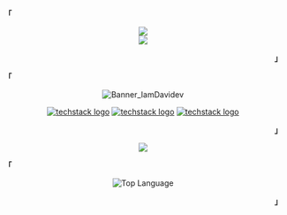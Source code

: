 
 <p align="left"><strong><samp>「</samp></strong></p>
    <div align="center">
      <image src="https://readme-typing-svg.herokuapp.com?font=Iosevka&size=18&color=21FFB5&center=true&width=410&height=90&lines=Web+Developer">  
       </div>
<div align="center"> 
      <image src="https://readme-typing-svg.herokuapp.com?font=Iosevka&size=18&color=45A1ED&center=true&width=410&height=90&lines=NextJs+~+NestJs+~+Deno+with+{+TS+}">  
   </p>
<p align="right"><strong><samp>」</samp></strong></p>


<div align="center" background="#fff">
   <p align="left"><strong><samp>「</samp></strong></p>

![Banner_IamDavidev](https://res.cloudinary.com/itsdavidev/image/upload/v1669577290/github_banner_stdmxo.png)
   
[![techstack logo](https://readme-components.vercel.app/api?component=logo&logo=twitter&text=Twitter&animation=spin&fill=1DA1F2)](https://twitter.com/iamDavidev_)
[![techstack logo](https://readme-components.vercel.app/api?component=logo&logo=linkedin&text=LinkIn&animation=spin&fill=162636)](https://www.linkedin.com/in/iamdavidev/)
[![techstack logo](https://readme-components.vercel.app/api?component=logo&logo=instagram&text=Intagram&animation=spin&fill=c13584)](https://www.instagram.com/david.lezam.io/)
   
  <p align="right"><strong><samp>」</samp></strong></p>
</div>
       
![](https://activity-graph.herokuapp.com/graph?username=iamdavidev&theme=one-dark)

<div align="center">
<p align="left"><strong><samp>「</samp></strong></p>
            <img alt="Top Language" src="https://github-readme-stats.vercel.app/api/top-langs/?username=iamDavidev&layout=compact&hide_border=true&theme=nord"/>
            <p align="right"><strong><samp>」</samp></strong></p>
</div>
       
